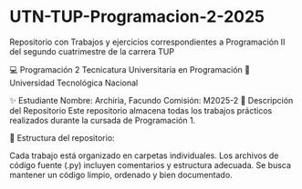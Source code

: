 # UTN-TUP-Programacion-2-2025
Repositorio con Trabajos y ejercicios correspondientes a Programación II del segundo cuatrimestre de la carrera TUP

💻 Programación 2
Tecnicatura Universitaria en Programación
📍 Universidad Tecnológica Nacional

✨ Estudiante
Nombre: Archiria, Facundo
Comisión: M2025-2
📂 Descripción del Repositorio
Este repositorio almacena todas los trabajos prácticos realizados durante la cursada de Programación 1.

📌 Estructura del repositorio:

Cada trabajo está organizado en carpetas individuales.
Los archivos de código fuente (.py) incluyen comentarios y estructura adecuada.
Se busca mantener un código limpio, ordenado y bien documentado.